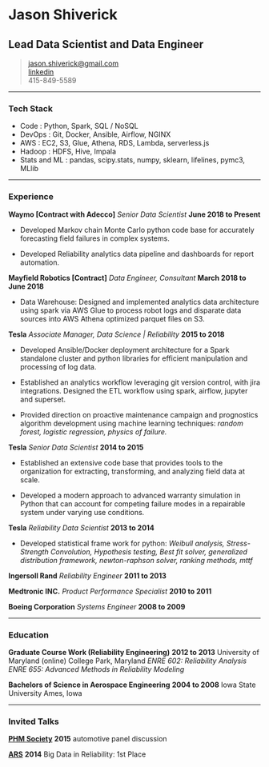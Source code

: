 # Jason Shiverick
## Lead Data Scientist and Data Engineer

> [jason.shiverick@gmail.com](mailto:jason.shiverick@gmail.com)		
> [linkedin](https://www.linkedin.com/in/jason-shiverick-2a9b7b16)		
> 415-849-5589

------

### Tech Stack

* Code
	: Python, Spark, SQL / NoSQL
* DevOps
	: Git, Docker, Ansible, Airflow, NGINX
* AWS
	: EC2, S3, Glue, Athena, RDS, Lambda, serverless.js 
* Hadoop
	: HDFS, Hive, Impala
* Stats and ML
	: pandas, scipy.stats, numpy, sklearn, lifelines, pymc3, MLlib

------

### Experience	

**Waymo [Contract with Adecco]** *Senior Data Scientist* __June 2018 to Present__

* Developed Markov chain Monte Carlo python code base for accurately forecasting field failures in complex systems.

* Developed Reliability analytics data pipeline and dashboards for report automation. 

**Mayfield Robotics [Contract]** *Data Engineer, Consultant* __March 2018 to June 2018__

* Data Warehouse: Designed and implemented analytics data architecture using spark via AWS Glue to process robot logs and disparate data sources into AWS Athena optimized parquet files on S3.

**Tesla** *Associate Manager, Data Science | Reliability* __2015 to 2018__

* Developed Ansible/Docker deployment architecture for a Spark standalone cluster and python libraries for efficient manipulation and processing of log data.

* Established an analytics workflow leveraging git version control, with jira integrations. Designed the ETL workflow using spark, airflow, jupyter and superset.

* Provided direction on proactive maintenance campaign and prognostics algorithm development using machine learning techniques: *random forest, logistic regression, physics of failure.*


**Tesla** *Senior Data Scientist* __2014 to 2015__

* Established an extensive code base that provides tools to the organization for extracting, transforming, and analyzing field data at scale.

* Developed a modern approach to advanced warranty simulation in Python that can account for competing failure modes in a repairable system under varying use conditions.


**Tesla** *Reliability Data Scientist* __2013 to 2014__

* Developed statistical frame work for python:	*Weibull analysis,	Stress-Strength Convolution,	Hypothesis testing,	Best fit solver, generalized distribution framework, newton-raphson solver,	ranking methods,	mttf*


**Ingersoll Rand** *Reliability Engineer* __2011 to 2013__

**Medtronic INC.** *Product Performance Specialist* __2010 to 2011__

**Boeing Corporation** *Systems Engineer* __2008 to 2009__

-------

### Education

**Graduate Course Work (Reliability Engineering)** __2012 to 2013__
		University of Maryland
    (online) College Park, Maryland
*ENRE 602: Reliability Analysis*
*ENRE 655: Advanced Methods in Reliability Modeling*

**Bachelors of Science in Aerospace Engineering** __2004 to 2008__
		Iowa State University
	  Ames, Iowa

-------

### Invited Talks

**[PHM Society](https://www.phmsociety.org/)** __2015__ automotive panel discussion

**[ARS](http://www.arsymposium.org/)** __2014__
Big Data in Reliability: 1st Place
